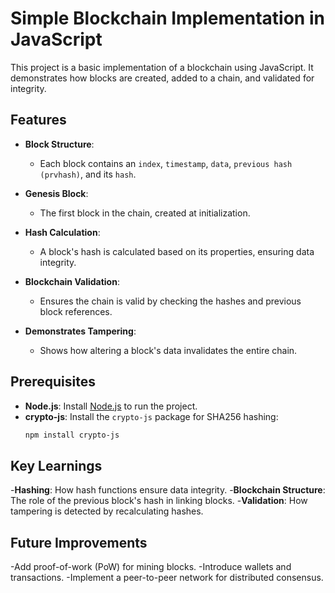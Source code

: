 # Simple Blockchain Implementation in JavaScript

This project is a basic implementation of a blockchain using JavaScript. It demonstrates how blocks are created, added to a chain, and validated for integrity.

## Features

- **Block Structure**:
  - Each block contains an `index`, `timestamp`, `data`, `previous hash (prvhash)`, and its `hash`.
  
- **Genesis Block**:
  - The first block in the chain, created at initialization.

- **Hash Calculation**:
  - A block's hash is calculated based on its properties, ensuring data integrity.

- **Blockchain Validation**:
  - Ensures the chain is valid by checking the hashes and previous block references.

- **Demonstrates Tampering**:
  - Shows how altering a block's data invalidates the entire chain.

## Prerequisites

- **Node.js**: Install [Node.js](https://nodejs.org/) to run the project.
- **crypto-js**: Install the `crypto-js` package for SHA256 hashing:
  ```bash
  npm install crypto-js

## Key Learnings
-**Hashing**: How hash functions ensure data integrity.
-**Blockchain Structure**: The role of the previous block's hash in linking blocks.
-**Validation**: How tampering is detected by recalculating hashes.
## Future Improvements
-Add proof-of-work (PoW) for mining blocks.
-Introduce wallets and transactions.
-Implement a peer-to-peer network for distributed consensus.
